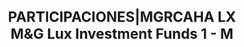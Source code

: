 ---
layout: asset
title: PARTICIPACIONES|MGRCAHA LX M&G Lux Investment Funds 1 - M
isin: LU1670722674
---